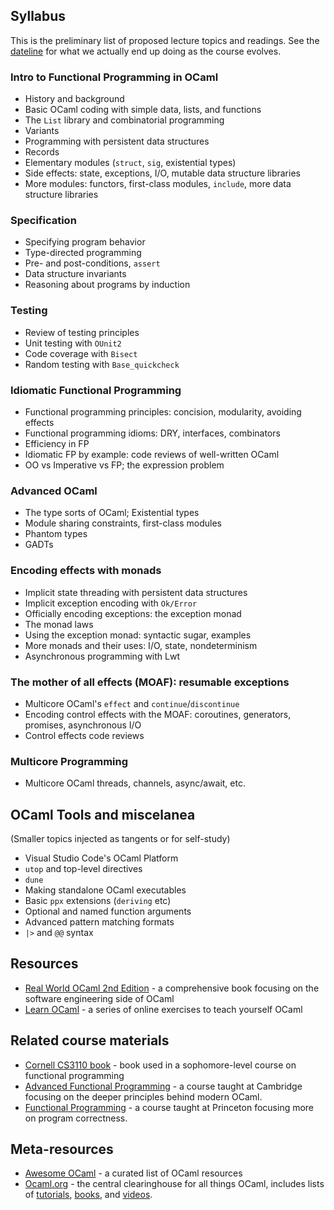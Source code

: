 ## Syllabus

This is the preliminary list of proposed lecture topics and readings. See the [dateline](dateline.html) for what we actually end up doing as the course evolves.

### Intro to Functional Programming in OCaml
* History and background
* Basic OCaml coding with simple data, lists, and functions
* The `List` library and combinatorial programming
* Variants
* Programming with persistent data structures
* Records
* Elementary modules (`struct`, `sig`, existential types) 
* Side effects: state, exceptions, I/O, mutable data structure libraries
* More modules: functors, first-class modules, `include`, more data structure libraries

### Specification
* Specifying program behavior
* Type-directed programming
* Pre- and post-conditions, `assert`
* Data structure invariants
* Reasoning about programs by induction

### Testing
* Review of testing principles
* Unit testing with `OUnit2`
* Code coverage with `Bisect`
* Random testing with `Base_quickcheck`

### Idiomatic Functional Programming
* Functional programming principles: concision, modularity, avoiding effects
* Functional programming idioms: DRY, interfaces, combinators
* Efficiency in FP
* Idiomatic FP by example: code reviews of well-written OCaml
* OO vs Imperative vs FP; the expression problem

###  Advanced OCaml
* The type sorts of OCaml; Existential types
* Module sharing constraints, first-class modules
* Phantom types
* GADTs

### Encoding effects with monads

* Implicit state threading with persistent data structures
* Implicit exception encoding with `Ok/Error`
* Officially encoding exceptions: the exception monad
* The monad laws
* Using the exception monad: syntactic sugar, examples
* More monads and their uses: I/O, state, nondeterminism
* Asynchronous programming with Lwt

### The mother of all effects (MOAF): resumable exceptions
* Multicore OCaml's `effect` and `continue`/`discontinue`
* Encoding control effects with the MOAF: coroutines, generators, promises, asynchronous I/O
* Control effects code reviews

### Multicore Programming
* Multicore OCaml threads, channels, async/await, etc.

## OCaml Tools and miscelanea 
(Smaller topics injected as tangents or for self-study)

* Visual Studio Code's OCaml Platform
* `utop` and top-level directives
* `dune`
* Making standalone OCaml executables
* Basic `ppx` extensions (`deriving` etc)
* Optional and named function arguments
* Advanced pattern matching formats
* `|>` and `@@` syntax

##  Resources

* [Real World OCaml 2nd Edition](https://dev.realworldocaml.org/toc.html) - a comprehensive book focusing on the software engineering side of OCaml
* [Learn OCaml](https://ocaml-sf.org/learn-ocaml-public/) - a series of online exercises to teach yourself OCaml

## Related course materials
* [Cornell CS3110 book](https://www.cs.cornell.edu/courses/cs3110/2020sp/textbook/) - book used in a sophomore-level course on functional programming
* [Advanced Functional Programming](https://www.cl.cam.ac.uk/teaching/1718/L28/) - a course taught at Cambridge focusing on the deeper principles behind modern OCaml.
* [Functional Programming](https://www.cs.princeton.edu/courses/archive/fall21/cos326/schedule.php) - a course taught at Princeton focusing more on program correctness.

## Meta-resources
* [Awesome OCaml](https://github.com/ocaml-community/awesome-ocaml) - a curated list of OCaml resources
* [Ocaml.org](https://ocaml.org) - the central clearinghouse for all things OCaml, includes lists of [tutorials](https://ocaml.org/learn/tutorials/), [books](https://ocaml.org/learn/books.html), and [videos](https://ocaml.org/community/media.html).